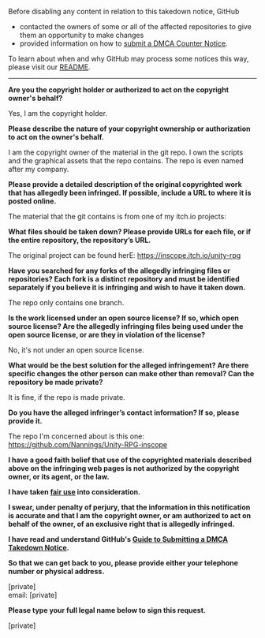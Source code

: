 Before disabling any content in relation to this takedown notice, GitHub
- contacted the owners of some or all of the affected repositories to give them an opportunity to make changes
- provided information on how to [submit a DMCA Counter Notice](https://docs.github.com/en/articles/guide-to-submitting-a-dmca-counter-notice).

To learn about when and why GitHub may process some notices this way, please visit our [README](https://github.com/github/dmca/blob/master/README.md).

---

**Are you the copyright holder or authorized to act on the copyright owner's behalf?**

Yes, I am the copyright holder.

**Please describe the nature of your copyright ownership or authorization to act on the owner's behalf.**

I am the copyright owner of the material in the git repo. I own the scripts and the graphical assets that the repo contains. The repo is even named after my company.

**Please provide a detailed description of the original copyrighted work that has allegedly been infringed. If possible, include a URL to where it is posted online.**

The material that the git contains is from one of my itch.io projects:

**What files should be taken down? Please provide URLs for each file, or if the entire repository, the repository’s URL.**

The original project can be found herE: https://inscope.itch.io/unity-rpg

**Have you searched for any forks of the allegedly infringing files or repositories? Each fork is a distinct repository and must be identified separately if you believe it is infringing and wish to have it taken down.**

The repo only contains one branch.

**Is the work licensed under an open source license? If so, which open source license? Are the allegedly infringing files being used under the open source license, or are they in violation of the license?**

No, it's not under an open source license.

**What would be the best solution for the alleged infringement? Are there specific changes the other person can make other than removal? Can the repository be made private?**

It is fine, if the repo is made private.

**Do you have the alleged infringer’s contact information? If so, please provide it.**

The repo I'm concerned about is this one: https://github.com/Nannings/Unity-RPG-inscope

**I have a good faith belief that use of the copyrighted materials described above on the infringing web pages is not authorized by the copyright owner, or its agent, or the law.**

**I have taken <a href="https://www.lumendatabase.org/topics/22">fair use</a> into consideration.**

**I swear, under penalty of perjury, that the information in this notification is accurate and that I am the copyright owner, or am authorized to act on behalf of the owner, of an exclusive right that is allegedly infringed.**

**I have read and understand GitHub's <a href="https://docs.github.com/articles/guide-to-submitting-a-dmca-takedown-notice/">Guide to Submitting a DMCA Takedown Notice</a>.**

**So that we can get back to you, please provide either your telephone number or physical address.**

[private]  
email: [private]

**Please type your full legal name below to sign this request.**

[private]
